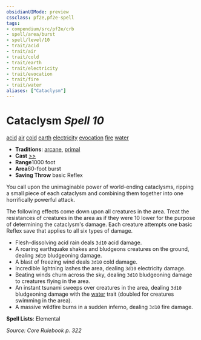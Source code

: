 ```yaml
---
obsidianUIMode: preview
cssclass: pf2e,pf2e-spell
tags:
- compendium/src/pf2e/crb
- spell/area/burst
- spell/level/10
- trait/acid
- trait/air
- trait/cold
- trait/earth
- trait/electricity
- trait/evocation
- trait/fire
- trait/water
aliases: ["Cataclysm"]
---
```

# Cataclysm *Spell 10*   
[acid](../../rules/traits/acid.md)  [air](../../rules/traits/air.md)  [cold](../../rules/traits/cold.md)  [earth](../../rules/traits/earth.md)  [electricity](../../rules/traits/electricity.md)  [evocation](../../rules/traits/evocation.md)  [fire](../../rules/traits/fire.md)  [water](../../rules/traits/water.md)  

- **Traditions**: [arcane](../../rules/traits/arcane.md), [primal](../../rules/traits/primal.md)
- **Cast** [>>](../../rules/core-rulebook/chapter-9-playing-the-game.md#Actions "Two-Action") 
- **Range**1000 foot
- **Area**60-foot burst
- **Saving Throw**  basic Reflex

You call upon the unimaginable power of world-ending cataclysms, ripping a small piece of each cataclysm and combining them together into one horrifically powerful attack.

The following effects come down upon all creatures in the area. Treat the resistances of creatures in the area as if they were 10 lower for the purpose of determining the cataclysm's damage. Each creature attempts one basic Reflex save that applies to all six types of damage.

- Flesh-dissolving acid rain deals `3d10` acid damage.
- A roaring earthquake shakes and bludgeons creatures on the ground, dealing `3d10` bludgeoning damage.
- A blast of freezing wind deals `3d10` cold damage.
- Incredible lightning lashes the area, dealing `3d10` electricity damage.
- Beating winds churn across the sky, dealing `3d10` bludgeoning damage to creatures flying in the area.
- An instant tsunami sweeps over creatures in the area, dealing `3d10` bludgeoning damage with the [water](../../rules/traits/water.md) trait (doubled for creatures swimming in the area).
- A massive wildfire burns in a sudden inferno, dealing `3d10` fire damage.

**Spell Lists**: Elemental

*Source: Core Rulebook p. 322*
